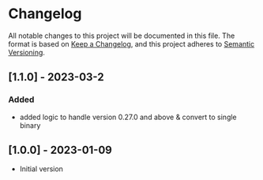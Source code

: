 # Changelog

All notable changes to this project will be documented in this file. The format is based on [Keep a Changelog](https://keepachangelog.com/en/1.0.0/), and this project adheres to [Semantic Versioning](https://semver.org/spec/v2.0.0.html).

## [1.1.0] - 2023-03-2

### Added 

- added logic to handle version 0.27.0 and above & convert to single binary 


## [1.0.0] - 2023-01-09

- Initial version